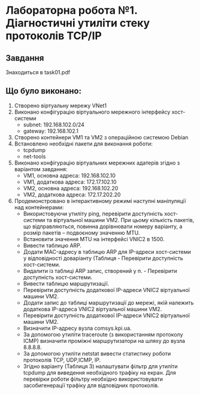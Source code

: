 # Лабораторна робота №1. Діагностичні утиліти стеку протоколів TCP/IP

## Завдання

Знаходиться в task01.pdf

## Що було виконано:

1. Створено віртуальну мережу VNet1
2. Виконано конфігурацію віртуального мережного інтерфейсу хост-системи
    - subnet: 192.168.102.0/24
    - gateway: 192.168.102.1
3. Створено контейнери VM1 та VM2 з операційною системою Debian
4. Встановлено необхідні пакети для виконання роботи:
    - tcpdump
    - net-tools
5. Виконано конфігурацію віртуальних мережних адатерів згідно з варіантом завдання:
    - VM1, основна адреса: 192.168.102.10
    - VM1, додаткова адреса: 172.17.102.10
    - VM2, основна адреса: 192.168.102.20
    - VM2, додаткова адреса: 172.17.202.20
6. Продемонстровано в інтерактивному режимі наступні маніпуляції над контейнерами:
    - Використовуючи утиліту ping, перевірити доступність хост-системи та віртуальної машини VM2. При цьому кількість пакетів, що відправляються, повинна дорівнювати номеру варіанту, а розмір пакетів – подвоєному значенню MTU.
    - Встановити значення MTU на інтерфейсі VNIC2 в 1500.
    - Вивести таблицю ARP.
    - Додати MAC-адресу в таблицю ARP для IP-адреси хост-системи у відповідності доваріанту (Таблиця  - Перевірити доступність хост-системи.
    - Видалити із таблиці ARP запис, створений у п.   - Перевірити доступність хост-системи.
    - Вивести таблицю маршрутизації.
    - Перевірити доступність додаткової IP-адреси VNIC2 віртуальної машини VM2.
    - Додати запис до таблиці маршрутизації до мережі, якій належить додаткова IP-адреса VNIC2 віртуальної машини VM2.
    - Перевірити доступність додаткової IP-адреси VNIC2 віртуальної машини VM2.
    - Визначити IP-адресу вузла comsys.kpi.ua.
    - За допомогою утиліти traceroute (з використанням протоколу ICMP) визначити проміжні маршрутизатори на шляху до вузла 8.8.8.8.
    - За допомогою утиліти netstat вивести статистику роботи протоколів TCP, UDP,ICMP, IP.
    - Згідно варіанту (Таблиця 3) налаштувати фільтр для утиліти tcpdump для виведення необхідного трафіку на екран. Для перевірки роботи фільтру необхідно використовувати засобигенерації трафіку для відповідних протоколів.
